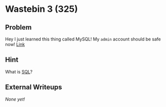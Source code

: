 # Wastebin 3 (325)

## Problem

Hey I just learned this thing called MySQL! My `admin` account should be safe now! [Link](http://web.easyctf.com:10207/3/)

## Hint

What is [SQL](http://www.w3schools.com/sql/)?

## External Writeups

*None yet!*